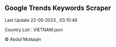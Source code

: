 

## Google Trends Keywords Scraper 
 
Last Update 22-05-2023 , 03:10:46

Country List :
VIETNAM.json



© Abdul Muttaqin 
